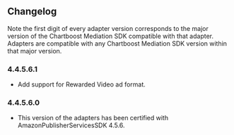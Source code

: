 ## Changelog

Note the first digit of every adapter version corresponds to the major version of the Chartboost Mediation SDK compatible with that adapter. 
Adapters are compatible with any Chartboost Mediation SDK version within that major version.

### 4.4.5.6.1
- Add support for Rewarded Video ad format.

### 4.4.5.6.0
- This version of the adapters has been certified with AmazonPublisherServicesSDK 4.5.6.
